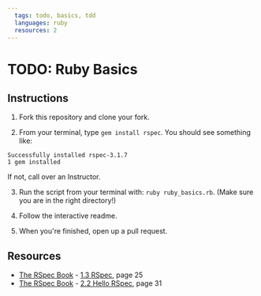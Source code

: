 ```yaml
---
  tags: todo, basics, tdd
  languages: ruby
  resources: 2
---
```


# TODO: Ruby Basics

## Instructions

1. Fork this repository and clone your fork.

2. From your terminal, type `gem install rspec`. You should see something like:

```
Successfully installed rspec-3.1.7
1 gem installed
```

If not, call over an Instructor.

3. Run the script from your terminal with: `ruby ruby_basics.rb`. (Make sure you are in the right directory!)

4. Follow the interactive readme.

5. When you're finished, open up a pull request.

## Resources
* [The RSpec Book](http://books.flatironschool.com/books/20?page=25) - [1.3 RSpec](http://books.flatironschool.com/books/20?page=25), page 25
* [The RSpec Book](http://books.flatironschool.com/books/20?page=31) - [2.2 Hello RSpec](http://books.flatironschool.com/books/20?page=31), page 31
